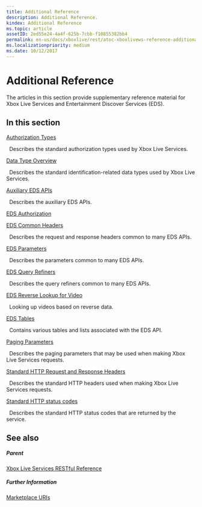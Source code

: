 ```yaml
---
title: Additional Reference
description: Additional Reference.
kindex: Additional Reference
ms.topic: article
assetID: 2ed55e24-4a4f-625b-7cbb-f10855382bb4
permalink: en-us/docs/xboxlive/rest/atoc-xboxlivews-reference-additional.html
ms.localizationpriority: medium
ms.date: 10/12/2017
---
```


# Additional Reference

The articles in this section provide supplementary reference material for Xbox Live Services and Entertainment Discover Services (EDS).


<a id="ID4EZ"></a>

## In this section

[Authorization Types](authorizationtypes.md)

&nbsp;&nbsp;Describes the standard authorization types used by Xbox Live Services.

[Data Type Overview](datatypeoverview.md)

&nbsp;&nbsp;Describes the standard identification-related data types used by Xbox Live Services.

[Auxiliary EDS APIs](eds-apis.md)

&nbsp;&nbsp;Describes the auxiliary EDS APIs.

[EDS Authorization](edsauthorization.md)

[EDS Common Headers](edscommonheaders.md)

&nbsp;&nbsp;Describes the request and response headers common to many EDS APIs.

[EDS Parameters](edsparameters.md)

&nbsp;&nbsp;Describes the parameters common to many EDS APIs.

[EDS Query Refiners](edsqueryrefiners.md)

&nbsp;&nbsp;Describes the query refiners common to many EDS APIs.

[EDS Reverse Lookup for Video](edsreverselookup.md)

&nbsp;&nbsp;Looking up videos based on reverse data.

[EDS Tables](edstables.md)

&nbsp;&nbsp;Contains various tables and lists associated with the EDS API.

[Paging Parameters](pagingparameters.md)

&nbsp;&nbsp;Describes the paging parameters that may be used when making Xbox Live Services requests.

[Standard HTTP Request and Response Headers](httpstandardheaders.md)

&nbsp;&nbsp;Describes the standard HTTP headers used when making Xbox Live Services requests.

[Standard HTTP status codes](httpstatuscodes.md)

&nbsp;&nbsp;Describes the standard HTTP status codes that are returned by the service.

<a id="ID4ECC"></a>


## See also

<a id="ID4EEC"></a>


##### Parent

[Xbox Live Services RESTful Reference](../atoc-xboxlivews-reference.md)


<a id="ID4EOC"></a>

##### Further Information

[Marketplace URIs](../uri/marketplace/atoc-reference-marketplace.md)
